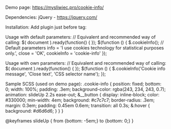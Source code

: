 Demo page: https://mysliwiec.pro/cookie-info/

Dependencies:
jQuery - https://jquery.com/

Installation:
Add plugin just before </body> tag:
<script type="text/javascript" src="js/jqueryCookieInfo.mini.js"></script>

Usage with default parameters:
//  Equivalent and recommended way of calling: $( document ).ready(function() { });
$(function () {
  $.cookieInfo(); // Default parameters info = 'I use cookies technology for statistical purposes only.', close = 'OK', cookieInfo = 'cookie-info'
});

Usage with own parameters:
//  Equivalent and recommended way of calling: $( document ).ready(function() { });
$(function () {
  $.cookieInfo('Cookie info message', 'Close text', 'CSS selector name');
});

Sample SCSS (used on demo page):
.cookie-info {
    position: fixed;
    bottom: 0;
    width: 100%;
    padding: .3em;
    background-color: rgba(243, 234, 243, 0.7);
    animation: slideUp 2.2s ease-out;
    &__button {
      display: inline-block;
      color: #330000;
      min-width: 4em;
      background: #c7c7c7;
      border-radius: .3em;
      margin: 0.3em;
      padding: 0.45em 0.6em;
      transition: all 0.3s;
      &:hover {
        background: #d6d6d6;
      }
     }
  }

  @keyframes slideUp {
    from {bottom: -5em;} 
    to {bottom: 0;} 
  }

